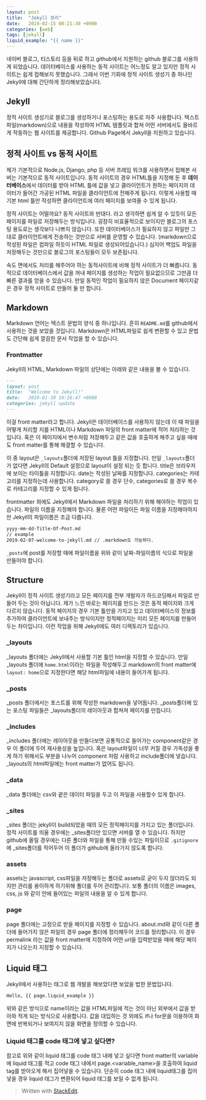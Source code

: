 ```yaml
---
layout: post
title:  "Jekyll 정리"
date:   2019-02-15 00:21:30 +0900
categories: [web]
tags: [jekyll]
liquid_example: "{{ name }}"
---
```


네이버 블로그, 티스토리 등을 뒤로 하고 github에서 지원하는 github 블로그를 사용하게 되었습니다.
데이터베이스를 사용하는 동적 사이트는 어느정도 알고 있지만 정적 사이트는 쉽게 접해보지 못했습니다. 그래서
이번 기회에 정적 사이트 생성기 중 하나인 Jekyll에 대해 간단하게 정리해보았습니다.

## Jekyll

정적 사이트 생성기로 블로그를 생성하거나 포스팅하는 용도로 자주 사용합니다. 텍스트파일(markdown)으로 내용을
작성하여 HTML 템플릿과 합쳐 어떤 서버에서도 올바르게 작동하는 웹 사이트를 제공합니다.
Github Page에서 Jekyll을 지원하고 있습니다.

## 정적 사이트 vs 동적 사이트

제가 기본적으로 Node.js, Django, php 등 서버 프레임 워크를 사용하면서 접해본 서버는 기본적으로 동적 사이트입니다.
동적 사이트의 경우 HTML틀을 지정해 둔 후 **데이터베이스**에서 데이터를 받아 HTML 틀에 값을 넣고
클라이언트가 원하는 페이지의 데이터가 들어간 가공된 HTML 파일을 클라이언트에 전해주게 됩니다.
이렇게 사용할 때 기본 html 틀만 작성하면 클라이언트에 여러 페이지를 보여줄 수 있게 됩니다.

정적 사이트는 어떨까요? 동적 사이트와 반대다. 라고 생각하면 쉽게 알 수 있듯이 모든 페이지를 파일로 저장해두는 방식입니다.
굉장히 비효율적으로 보이지만 블로그의 포스팅 용도로는 생각보다 나쁘지 않습니다. 또한 데이터베이스가 필요하지 않고 파일만
그대로 클라이언트에게 전송하는 것만으로 서버를 운영할 수 있습니다. (markdown으로 작성된 파일은 컴파일 하듯이
HTML 파일로 생성되어있습니다.) 심지어 백업도 파일을 저장해두는 것만으로 블로그의 포스팅들이 모두 보존됩니다.

속도 면에서도 처리를 해주어야 하는 동적사이트에 비해 정적 사이트가 더 빠릅니다. 동적으로 데이터베이스에서 값을 꺼내
페이지를 생성하는 작업이 필요없으므로 그만큼 더 빠른 결과를 얻을 수 있습니다. 만일 동적인 작업이 필요하지 않은
Document 페이지같은 경우 정적 사이트로 만들어 둘 만 합니다.

## Markdown

Markdown 언어는 텍스트 문법의 양식 중 하나입니다. 흔히 `README.md`를 github에서 사용하는 것을 보았을 것입니다.
Markdown은 HTML파일로 쉽게 변환할 수 있고 문법도 간단해 쉽게 깔끔한 문서 작업을 할 수 있습니다.

### Frontmatter
Jekyll의 HTML, Markdown 파일의 상단에는 아래와 같은 내용을 볼 수 있습니다.
```markdown
---
layout: post
title:  "Welcome to Jekyll!"
date:   2019-01-30 19:26:47 +0900
categories: jekyll update
---
```
이걸 front matter라고 합니다. Jekyll은 데이터베이스를 사용하지 않는데 이 때 파일을 어떻게 처리할 지를
HTML이나 Markdown 파일의 front matter에 적어 처리하는 것입니다. 혹은 이 페이지에서 변수처럼 저장해두고
같은 값을 호출하게 해주고 싶을 때에도 front matter를 통해 해결할 수 있습니다.

이 중 layout은 `_layouts`폴더에 저장된 layout 틀을 지정합니다. 만일 `_layouts`폴더가 없다면 Jekyll의
Default 설정으로 layout이 설정 되는 듯 합니다. title은 브라우저에 보이는 타이틀을 지정합니다.
date는 작성된 날짜를 지정합니다. categories는 카테고리를 지정하는데 사용합니다. category로 쓸 경우
단수, categories로 쓸 경우 복수로 카테고리를 지정할 수 있게 됩니다.

frontmatter 외에도 Jekyll에서 Markdown 파일을 처리하기 위해 해야하는 작업이 있습니다. 파일의 이름을 지정해야 합니다.
물론 어떤 파일이든 파일 이름을 지정해야하지만 Jekyll의 파일이름은 조금 다릅니다.
```bash
yyyy-mm-dd-Title-Of-Post.md
// example
2019-02-07-welcome-to-jekyll.md // .markdown도 가능하다.
```

`_posts`에 post를 저장할 때에 파일이름을 위와 같이 날짜-파일이름의 식으로 파일을 만들어야 합니다.

## Structure
Jekyll이 정적 사이트 생성기라고 모든 페이지를 전부 개발자가 하드코딩해서 파일로 만들어 두는 것이 아닙니다.
제가 느낀 바로는 페이지를 만드는 것은 동적 페이지와 크게 다르지 않습니다. 동적 페이지의 경우 기본 틀만을 가지고 있고
데이터베이스의 정보를 추가하여 클라이언트에 보내주는 방식이지만 정적페이지는 미리 모든 페이지를 만들어두는 차이입니다.
이런 작업을 위해 Jekyll에도 여러 디렉토리가 있습니다.

### _layouts
_layouts 폴더에는 Jekyll에서 사용할 기본 틀인 html을 지정할 수 있습니다.
만일 _layouts 폴더에 `home.html`이라는 파일을 작성해두고 markdown의 front matter에
 `layout: home`으로 지정한다면 해당 html파일에 내용이 들어가게 됩니다.

### _posts
_posts 폴더에서는 포스트를 위해 작성한 markdown을 넣어둡니다. _posts폴더에 있는 포스팅 파일들은
 _layouts폴더의 레이아웃과 합쳐져 페이지를 만듭니다.

### _includes
_includes 폴더에는 레이아웃을 만들다보면 공통적으로 들어가는 component같은 경우 이 폴더에 두어 재사용성을 높입니다.
혹은 layout파일이 너무 커질 경우 가독성을 좋게 하기 위해서도 부분을 나누어 component 처럼 사용하고 include폴더에 넣습니다.
_layouts의 html파일에는 front matter가 없어도 됩니다.

### _data
_data 폴더에는 csv와 괕은 데이터 파일을 두고 이 파일을 사용할수 있게 합니다.

### _sites
_sites 폴더는 jekyll이 build되었을 때의 모든 정적페이지를 가지고 있는 폴더입니다.
정적 사이트를 띄울 경우에는 _sites폴더만 있으면 서버를 열 수 있습니다.
하지만 github에 올릴 경우에는 다른 폴더와 파일을 통해 만들 수있는 파일이므로 `.gitignore`에
_sites폴더를 적어두어 이 폴더가 github에 올라가지 않도록 합니다.

### assets
assets는 javascript, css파일을 저장해두는 폴더로 assets로 굳이 두지 않더라도 되지만 관리를
용이하게 하기위해 폴더를 두어 관리합니다. 보통 폴더의 이름은 images, css, js 와 같이 안에
 들어있는 파일의 내용을 알 수 있게 합니다.

### page
page 폴더에는 고정으로 받을 페이지를 지정할 수 있습니다. about.md와 같이 다른 폴더에 들어가지 않은 파일의 경우
page 폴더에 정리해두어 코드를 정리합니다. 이 경우 permalink 라는 값을 front matter에 지정하여 어떤 url을
입력받았을 때에 해당 페이지가 나오는지 지정할 수 있습니다.

## Liquid 태그

Jekyll에서 사용하는 태그로 웹 개발을 해보았다면 보았을 법한 문법입니다.
```markdown
Hello, {{ page.liquid_example }}
```

위와 같은 방식으로 name이라는 값을 HTML파일에 적는 것이 아닌 외부에서 값을 받아와 적게 되는 방식으로 사용합니다.
 값을 대입하는 것 외에도 if나 for문을 이용하여 화면에 반복되거나 보여지지 않을 화면을 정의할 수 있습니다.

### Liquid 태그를 code 태그에 넣고 싶다면?
참고로 위와 같이 liquid 태그를 code 태그 내에 넣고 싶다면 front matter의 variable에 liquid 태그를 적고
code 태그 내에서 page.<variable_name>을 호출하여 liquid tag를 받아오게 해서 집어넣을 수 있습니다.
단순히 code 태그 내에 liquid태그를 집어넣을 경우 liquid 태그가 변환되어 liquid 태그를 보일 수 없게 됩니다.


> Written with [StackEdit](https://stackedit.io/).
